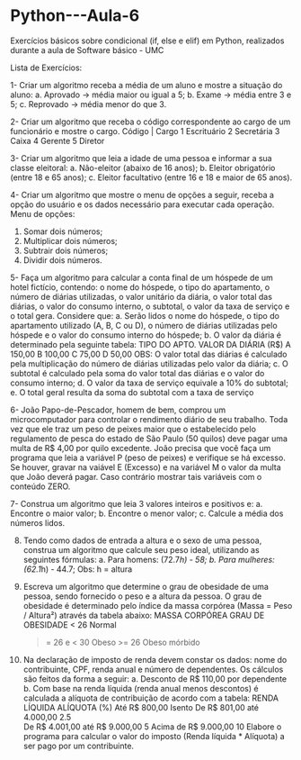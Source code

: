 # Python---Aula-6
Exercícios básicos sobre condicional (if, else e elif) em Python, realizados durante a aula de Software básico - UMC

Lista de Exercícios:

1- Criar um algoritmo receba a média de um aluno e mostre a situação do aluno:
  a. Aprovado -> média maior ou igual a 5;
  b. Exame -> média entre 3 e 5;
  c. Reprovado -> média menor do que 3.

2- Criar um algoritmo que receba o código correspondente ao cargo de um funcionário e mostre o cargo.
  Código | Cargo
  1        Escrituário
  2        Secretária
  3        Caixa
  4        Gerente
  5        Diretor

3- Criar um algoritmo que leia a idade de uma pessoa e informar a sua classe eleitoral:
  a. Não-eleitor (abaixo de 16 anos);
  b. Eleitor obrigatório (entre 18 e 65 anos);
  c. Eleitor facultativo (entre 16 e 18 e maior de 65 anos).

4- Criar um algoritmo que mostre o menu de opções a seguir, receba a opção do usuário e os dados necessário para executar cada operação.
  Menu de opções:
  1. Somar dois números;
  2. Multiplicar dois números;
  3. Subtrair dois números;
  4. Dividir dois números.

5- Faça um algoritmo para calcular a conta final de um hóspede de um hotel fictício, contendo: o nome do hóspede, o tipo do apartamento, o número de diárias utilizadas, o valor unitário da diária, o valor total das diárias, o valor do consumo interno, o subtotal, o valor da taxa de serviço e o total gera. Considere que:
  a. Serão lidos o nome do hóspede, o tipo do apartamento utilizado (A, B, C ou D), o número de diárias utilizadas pelo hóspede e o valor do consumo interno do hóspede;
  b. O valor da diária é determinado pela seguinte tabela:
    TIPO DO APTO.  VALOR DA DIÁRIA (R$)
    A              150,00
    B              100,00
    C               75,00
    D               50,00
  OBS: O valor total das diárias é calculado pela multiplicação do número de diárias utilizadas pelo valor da diária;
  c. O subtotal é calculado pela soma do valor total das diárias e o valor do consumo interno;
  d. O valor da taxa de serviço equivale a 10% do subtotal;
  e. O total geral resulta da soma do subtotal com a taxa de serviço

6- João Papo-de-Pescador, homem de bem, comprou um microcomputador para controlar o rendimento diário de seu trabalho. Toda vez que ele traz um peso de peixes maior que o estabelecido pelo regulamento de pesca do estado de São Paulo (50 quilos) deve pagar uma multa de R$ 4,00 por quilo excedente. João precisa que você faça um programa que leia a variável P (peso de peixes) e verifique se há excesso. Se houver, gravar na vaiável E (Excesso) e na variável M o valor da multa que João deverá pagar. Caso contrário mostrar tais variáveis com o conteúdo ZERO.

7- Construa um algoritmo que leia 3 valores inteiros e positivos e:
  a. Encontre o maior valor;
  b. Encontre o menor valor;
  c. Calcule a média dos números lidos.

8. Tendo como dados de entrada a altura e o sexo de uma pessoa, construa um algoritmo que calcule seu peso ideal, utilizando as seguintes fórmulas:
  a. Para homens: (72.7*h) - 58;
  b. Para mulheres: (62.1*h) - 44.7;
  Obs: h = altura

9. Escreva um algoritmo que determine o grau de obesidade de uma pessoa, sendo fornecido o peso e a altura da pessoa. O grau de obesidade é determinado pelo índice da massa corpórea (Massa = Peso / Altura²) através da tabela abaixo:
   MASSA CORPÓREA  GRAU DE OBESIDADE
       < 26        Normal
   >= 26 e < 30    Obeso
       >= 26       Obeso mórbido

10. Na declaração de imposto de renda devem constar os dados: nome do contribuinte, CPF, renda anual e número de dependentes. Os cálculos são feitos da forma a seguir:
    a. Desconto de R$ 110,00 por dependente
    b. Com base na renda líquida (renda anual menos descontos) é calculada a alíquota de contribuição de acordo com a tabela:
    RENDA LÍQUIDA                    ALÍQUOTA (%)
    Até R$ 800,00                     Isento
    De R$ 801,00 até 4.000,00         2.5      
    De R$ 4.001,00 até R$ 9.000,00    5
    Acima de R$ 9.000,00              10
Elabore o programa para calcular o valor do imposto (Renda líquida * Alíquota) a ser pago por um contribuinte.
